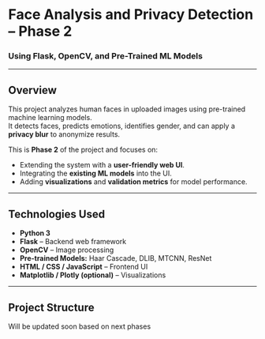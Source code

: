 # Face Analysis and Privacy Detection – Phase 2  
### Using Flask, OpenCV, and Pre-Trained ML Models

---

## Overview
This project analyzes human faces in uploaded images using pre-trained machine learning models.  
It detects faces, predicts emotions, identifies gender, and can apply a **privacy blur** to anonymize results.

This is **Phase 2** of the project and focuses on:
- Extending the system with a **user-friendly web UI**.
- Integrating the **existing ML models** into the UI.
- Adding **visualizations** and **validation metrics** for model performance.

---

## Technologies Used
- **Python 3**
- **Flask** – Backend web framework  
- **OpenCV** – Image processing  
- **Pre-trained Models:** Haar Cascade, DLIB, MTCNN, ResNet  
- **HTML / CSS / JavaScript** – Frontend UI  
- **Matplotlib / Plotly (optional)** – Visualizations  

---

## Project Structure
Will be updated soon based on next phases
